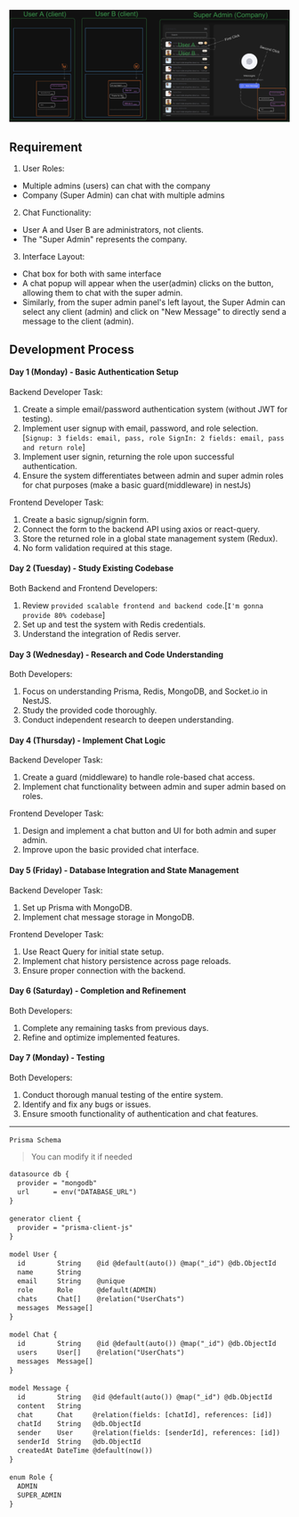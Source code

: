 ![chat](./chat.png)
## Requirement
1. User Roles:
- Multiple admins (users) can chat with the company
- Company (Super Admin) can chat with multiple admins

2. Chat Functionality:
- User A and User B are administrators, not clients.
- The "Super Admin" represents the company.

3. Interface Layout:
- Chat box for both with same interface
- A chat popup will appear when the user(admin) clicks on the button, allowing them to chat with the super admin.
- Similarly, from the super admin panel's left layout, the Super Admin can select any client (admin) and click on "New Message" to directly send a message to the client (admin).

## Development Process

#### Day 1 (Monday) - Basic Authentication Setup

Backend Developer Task:
1. Create a simple email/password authentication system (without JWT for testing).
2. Implement user signup with email, password, and role selection. [`Signup: 3 fields: email, pass, role SignIn: 2 fields: email, pass and return role`]
3. Implement user signin, returning the role upon successful authentication.
4. Ensure the system differentiates between admin and super admin roles for chat purposes (make a basic guard(middleware) in nestJs)

Frontend Developer Task:
1. Create a basic signup/signin form.
2. Connect the form to the backend API using axios or react-query.
3. Store the returned role in a global state management system (Redux).
4. No form validation required at this stage.

#### Day 2 (Tuesday) - Study Existing Codebase

Both Backend and Frontend Developers:
1. Review `provided scalable frontend and backend code`.[`I'm gonna provide 80% codebase`]
2. Set up and test the system with Redis credentials.
3. Understand the integration of Redis server.

#### Day 3 (Wednesday) - Research and Code Understanding

Both Developers:
1. Focus on understanding Prisma, Redis, MongoDB, and Socket.io in NestJS.
2. Study the provided code thoroughly.
3. Conduct independent research to deepen understanding.

#### Day 4 (Thursday) - Implement Chat Logic

Backend Developer Task:
1. Create a guard (middleware) to handle role-based chat access.
2. Implement chat functionality between admin and super admin based on roles.

Frontend Developer Task:
1. Design and implement a chat button and UI for both admin and super admin.
2. Improve upon the basic provided chat interface.

#### Day 5 (Friday) - Database Integration and State Management

Backend Developer Task:
1. Set up Prisma with MongoDB.
2. Implement chat message storage in MongoDB.

Frontend Developer Task:
1. Use React Query for initial state setup.
2. Implement chat history persistence across page reloads.
3. Ensure proper connection with the backend.

#### Day 6 (Saturday) - Completion and Refinement

Both Developers:
1. Complete any remaining tasks from previous days.
2. Refine and optimize implemented features.

#### Day 7 (Monday) - Testing

Both Developers:
1. Conduct thorough manual testing of the entire system.
2. Identify and fix any bugs or issues.
3. Ensure smooth functionality of authentication and chat features.


------

`Prisma Schema`
> You can modify it if needed

```prisma
datasource db {
  provider = "mongodb"
  url      = env("DATABASE_URL")
}

generator client {
  provider = "prisma-client-js"
}

model User {
  id        String    @id @default(auto()) @map("_id") @db.ObjectId
  name      String
  email     String    @unique
  role      Role      @default(ADMIN)
  chats     Chat[]    @relation("UserChats")
  messages  Message[]
}

model Chat {
  id        String    @id @default(auto()) @map("_id") @db.ObjectId
  users     User[]    @relation("UserChats")
  messages  Message[]
}

model Message {
  id        String   @id @default(auto()) @map("_id") @db.ObjectId
  content   String
  chat      Chat     @relation(fields: [chatId], references: [id])
  chatId    String   @db.ObjectId
  sender    User     @relation(fields: [senderId], references: [id])
  senderId  String   @db.ObjectId
  createdAt DateTime @default(now())
}

enum Role {
  ADMIN
  SUPER_ADMIN
}
```
